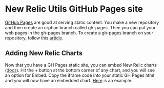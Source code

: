 # New Relic Utils GitHub Pages site

[GitHub Pages](https://pages.github.com/) are good at serving static content. You make a new repository and then create an orphan branch called gh-pages. Then you can put your web pages in the gh-pages branch. To create a gh-pages branch on your repository, follow this [article](https://help.github.com/articles/creating-project-pages-manually/).

## Adding New Relic Charts

Now that you have a GH Pages static site, you can embed New Relic charts ([docs](https://docs.newrelic.com/docs/data-analysis/user-interface-functions/share-your-data/embed-creating-iframes-charts)). Hit the + button at the bottom corner of any chart, and you will see an option for Embed. Copy the iframe code into your static GH Pages html and you will now have an embedded chart. [Here](http://kenahrens.github.io/nr-utils/embed.html) is an example.
